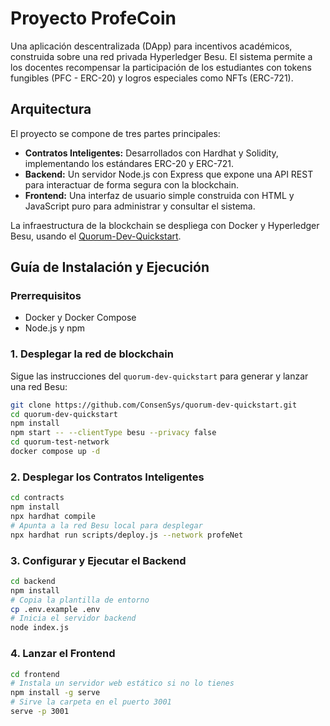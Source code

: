 # Proyecto ProfeCoin

Una aplicación descentralizada (DApp) para incentivos académicos, construida sobre una red privada Hyperledger Besu. El sistema permite a los docentes recompensar la participación de los estudiantes con tokens fungibles (PFC - ERC-20) y logros especiales como NFTs (ERC-721).

## Arquitectura

El proyecto se compone de tres partes principales:

- **Contratos Inteligentes:** Desarrollados con Hardhat y Solidity, implementando los estándares ERC-20 y ERC-721.
- **Backend:** Un servidor Node.js con Express que expone una API REST para interactuar de forma segura con la blockchain.
- **Frontend:** Una interfaz de usuario simple construida con HTML y JavaScript puro para administrar y consultar el sistema.

La infraestructura de la blockchain se despliega con Docker y Hyperledger Besu, usando el [Quorum-Dev-Quickstart](https://github.com/ConsenSys/quorum-dev-quickstart).

## Guía de Instalación y Ejecución

### Prerrequisitos

- Docker y Docker Compose  
- Node.js y npm

### 1. Desplegar la red de blockchain

Sigue las instrucciones del `quorum-dev-quickstart` para generar y lanzar una red Besu:

```bash
git clone https://github.com/ConsenSys/quorum-dev-quickstart.git
cd quorum-dev-quickstart
npm install
npm start -- --clientType besu --privacy false
cd quorum-test-network
docker compose up -d
```

### 2. Desplegar los Contratos Inteligentes

```bash
cd contracts
npm install
npx hardhat compile
# Apunta a la red Besu local para desplegar
npx hardhat run scripts/deploy.js --network profeNet
```

### 3. Configurar y Ejecutar el Backend

```bash
cd backend
npm install
# Copia la plantilla de entorno
cp .env.example .env 
# Inicia el servidor backend
node index.js
```

### 4. Lanzar el Frontend

```bash
cd frontend
# Instala un servidor web estático si no lo tienes
npm install -g serve
# Sirve la carpeta en el puerto 3001
serve -p 3001
```

